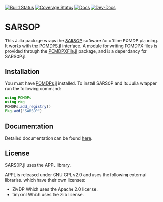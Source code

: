 [![Build Status](https://travis-ci.org/JuliaPOMDP/SARSOP.jl.svg?branch=master)](https://travis-ci.org/JuliaPOMDP/SARSOP.jl)
[![Coverage Status](https://coveralls.io/repos/github/JuliaPOMDP/SARSOP.jl/badge.svg?branch=master)](https://coveralls.io/github/JuliaPOMDP/SARSOP.jl?branch=master)
[![Docs](https://img.shields.io/badge/docs-stable-blue.svg)](https://JuliaPOMDP.github.io/SARSOP.jl/stable)
[![Dev-Docs](https://img.shields.io/badge/docs-latest-blue.svg)](https://JuliaPOMDP.github.io/SARSOP.jl/latest)

# SARSOP


This Julia package wraps the [SARSOP](http://bigbird.comp.nus.edu.sg/pmwiki/farm/appl/) software for offline POMDP planning. 
It works with the [POMDPS.jl](https://github.com/JuliaPOMDP/POMDPs.jl) interface.
A module for writing POMDPX files is provided through the [POMDPXFile.jl](https://github.com/JuliaPOMDP/POMDPXFile.jl) package, and is a dependancy for SARSOP.jl. 

## Installation

You must have [POMDPs.jl](https://github.com/JuliaPOMDP/POMDPs.jl) installed. To install SARSOP and its Julia wrapper run the following command:

```julia
using POMDPs
using Pkg
POMDPs.add_registry()
Pkg.add("SARSOP")
```

## Documentation
Detailed documentation can be found [here](http://juliapomdp.github.io/SARSOP.jl/latest/).


## License

SARSOP.jl uses the APPL library.

APPL is released under GNU GPL v2.0 and uses the following external libraries, which have their own licenses:

- ZMDP Which uses the Apache 2.0 license.
- tinyxml Which uses the zlib license.
